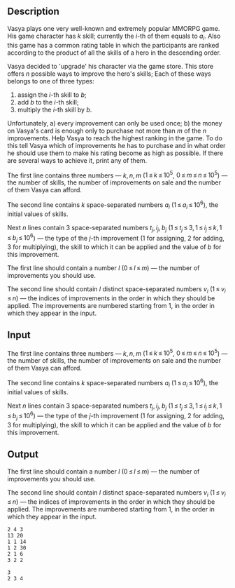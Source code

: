 ## Description

<div><p>Vasya plays one very well-known and extremely popular MMORPG game. His game character has <span class="tex-span"><i>k</i></span> skill; currently the <span class="tex-span"><i>i</i></span>-th of them equals to <span class="tex-span"><i>a</i><sub class="lower-index"><i>i</i></sub></span>. Also this game has a common rating table in which the participants are ranked according to the <span class="tex-font-style-bf">product</span> of all the skills of a hero in the descending order.</p><p>Vasya decided to 'upgrade' his character via the game store. This store offers <span class="tex-span"><i>n</i></span> possible ways to improve the hero's skills; Each of these ways belongs to one of three types:</p><ol> <li> assign the <span class="tex-span"><i>i</i></span>-th skill to <span class="tex-span"><i>b</i></span>; </li><li> add <span class="tex-span"><i>b</i></span> to the <span class="tex-span"><i>i</i></span>-th skill; </li><li> multiply the <span class="tex-span"><i>i</i></span>-th skill by <span class="tex-span"><i>b</i></span>. </li></ol><p>Unfortunately, a) every improvement can only be used once; b) the money on Vasya's card is enough only to purchase not more than <span class="tex-span"><i>m</i></span> of the <span class="tex-span"><i>n</i></span> improvements. Help Vasya to reach the highest ranking in the game. To do this tell Vasya which of improvements he has to purchase and in what order he should use them to make his rating become as high as possible. If there are several ways to achieve it, print any of them.</p></div><div class="input-specification"><p>The first line contains three numbers — <span class="tex-span"><i>k</i>, <i>n</i>, <i>m</i></span> (<span class="tex-span">1 ≤ <i>k</i> ≤ 10<sup class="upper-index">5</sup></span>, <span class="tex-span">0 ≤ <i>m</i> ≤ <i>n</i> ≤ 10<sup class="upper-index">5</sup></span>) — the number of skills, the number of improvements on sale and the number of them Vasya can afford.</p><p>The second line contains <span class="tex-span"><i>k</i></span> space-separated numbers <span class="tex-span"><i>a</i><sub class="lower-index"><i>i</i></sub></span> (<span class="tex-span">1 ≤ <i>a</i><sub class="lower-index"><i>i</i></sub> ≤ 10<sup class="upper-index">6</sup></span>), the initial values of skills.</p><p>Next <span class="tex-span"><i>n</i></span> lines contain <span class="tex-span">3</span> space-separated numbers <span class="tex-span"><i>t</i><sub class="lower-index"><i>j</i></sub>, <i>i</i><sub class="lower-index"><i>j</i></sub>, <i>b</i><sub class="lower-index"><i>j</i></sub></span> (<span class="tex-span">1 ≤ <i>t</i><sub class="lower-index"><i>j</i></sub> ≤ 3, 1 ≤ <i>i</i><sub class="lower-index"><i>j</i></sub> ≤ <i>k</i>, 1 ≤ <i>b</i><sub class="lower-index"><i>j</i></sub> ≤ 10<sup class="upper-index">6</sup></span>) — the type of the <span class="tex-span"><i>j</i></span>-th improvement (1 for assigning, 2 for adding, 3 for multiplying), the skill to which it can be applied and the value of <span class="tex-span"><i>b</i></span> for this improvement.</p></div><div class="output-specification"><p>The first line should contain a number <span class="tex-span"><i>l</i></span> (<span class="tex-span">0 ≤ <i>l</i> ≤ <i>m</i></span>) — the number of improvements you should use.</p><p>The second line should contain <span class="tex-span"><i>l</i></span> distinct space-separated numbers <span class="tex-span"><i>v</i><sub class="lower-index"><i>i</i></sub></span> (<span class="tex-span">1 ≤ <i>v</i><sub class="lower-index"><i>i</i></sub> ≤ <i>n</i></span>) — the indices of improvements in the order in which they should be applied. The improvements are numbered starting from <span class="tex-span">1</span>, in the order in which they appear in the input. </p></div>

## Input

<p>The first line contains three numbers — <span class="tex-span"><i>k</i>, <i>n</i>, <i>m</i></span> (<span class="tex-span">1 ≤ <i>k</i> ≤ 10<sup class="upper-index">5</sup></span>, <span class="tex-span">0 ≤ <i>m</i> ≤ <i>n</i> ≤ 10<sup class="upper-index">5</sup></span>) — the number of skills, the number of improvements on sale and the number of them Vasya can afford.</p><p>The second line contains <span class="tex-span"><i>k</i></span> space-separated numbers <span class="tex-span"><i>a</i><sub class="lower-index"><i>i</i></sub></span> (<span class="tex-span">1 ≤ <i>a</i><sub class="lower-index"><i>i</i></sub> ≤ 10<sup class="upper-index">6</sup></span>), the initial values of skills.</p><p>Next <span class="tex-span"><i>n</i></span> lines contain <span class="tex-span">3</span> space-separated numbers <span class="tex-span"><i>t</i><sub class="lower-index"><i>j</i></sub>, <i>i</i><sub class="lower-index"><i>j</i></sub>, <i>b</i><sub class="lower-index"><i>j</i></sub></span> (<span class="tex-span">1 ≤ <i>t</i><sub class="lower-index"><i>j</i></sub> ≤ 3, 1 ≤ <i>i</i><sub class="lower-index"><i>j</i></sub> ≤ <i>k</i>, 1 ≤ <i>b</i><sub class="lower-index"><i>j</i></sub> ≤ 10<sup class="upper-index">6</sup></span>) — the type of the <span class="tex-span"><i>j</i></span>-th improvement (1 for assigning, 2 for adding, 3 for multiplying), the skill to which it can be applied and the value of <span class="tex-span"><i>b</i></span> for this improvement.</p>

## Output

<p>The first line should contain a number <span class="tex-span"><i>l</i></span> (<span class="tex-span">0 ≤ <i>l</i> ≤ <i>m</i></span>) — the number of improvements you should use.</p><p>The second line should contain <span class="tex-span"><i>l</i></span> distinct space-separated numbers <span class="tex-span"><i>v</i><sub class="lower-index"><i>i</i></sub></span> (<span class="tex-span">1 ≤ <i>v</i><sub class="lower-index"><i>i</i></sub> ≤ <i>n</i></span>) — the indices of improvements in the order in which they should be applied. The improvements are numbered starting from <span class="tex-span">1</span>, in the order in which they appear in the input. </p>





```input1
2 4 3
13 20
1 1 14
1 2 30
2 1 6
3 2 2

```




```output1
3
2 3 4

```


